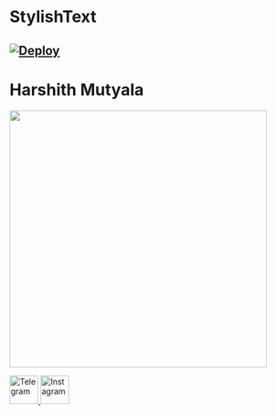 # StylishText


## [![Deploy](https://www.herokucdn.com/deploy/button.svg)](https://heroku.com/deploy)

# Harshith Mutyala
<img src="https://telegra.ph/file/a50db369c1dad6c88b011.jpg" width="450" height="450"><br>

<a href="https://t.me/Harshith_Mutyala">
    <img alt="Telegram" width="50px" src="https://cdn.jsdelivr.net/npm/simple-icons@3.2.0/icons/telegram.svg" />
  </a>

<a href="https://instagram.com/Harshith_Mutyala">
    <img alt="Instagram" width="50px" src="https://cdn.jsdelivr.net/npm/simple-icons@3.2.0/icons/instagram.svg" />
  </a>
